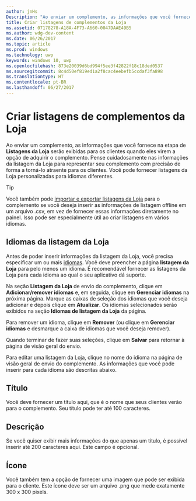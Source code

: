```yaml
---
author: jnHs
Description: "Ao enviar um complemento, as informações que você fornece na etapa de listagens da Loja serão exibidas para seus clientes."
title: Criar listagens de complementos da Loja
ms.assetid: 07178278-A18A-4F73-A660-0047DAAE49B5
ms.author: wdg-dev-content
ms.date: 06/26/2017
ms.topic: article
ms.prod: windows
ms.technology: uwp
keywords: windows 10, uwp
ms.openlocfilehash: 873e20039d6bd994f5ee3f42822f18c18ded0537
ms.sourcegitcommit: 8c4d50ef819ed1a2f8cac4eebefb5ccdaf3fa898
ms.translationtype: HT
ms.contentlocale: pt-BR
ms.lasthandoff: 06/27/2017
---
```

# <a name="create-add-on-store-listings"></a>Criar listagens de complementos da Loja


Ao enviar um complemento, as informações que você fornece na etapa de **Listagens da Loja** serão exibidas para os clientes quando eles virem a opção de adquirir o complemento. Pense cuidadosamente nas informações da listagem da Loja para representar seu complemento com precisão de forma a torná-lo atraente para os clientes. Você pode fornecer listagens da Loja personalizadas para idiomas diferentes.

> [!TIP]
> Você também pode [importar e exportar listagens da Loja](import-and-export-store-listings.md) para o complemento se você deseja inserir as informações de listagem offline em um arquivo .csv, em vez de fornecer essas informações diretamente no painel. Isso pode ser especialmente útil ao criar listagens em vários idiomas.


## <a name="store-listing-languages"></a>Idiomas da listagem da Loja

Antes de poder inserir informações da listagem da Loja, você precisa especificar um ou mais [idiomas](supported-languages.md). Você deve preencher a página **listagem da Loja** para pelo menos um idioma. É recomendável fornecer as listagens da Loja para cada idioma ao qual o seu aplicativo dá suporte.

Na seção **Listagem da Loja** de envio do complemento, clique em **Adicionar/remover idiomas** e, em seguida, clique em **Gerenciar idiomas** na próxima página. Marque as caixas de seleção dos idiomas que você deseja adicionar e depois clique em **Atualizar**. Os idiomas selecionados serão exibidos na seção **Idiomas de listagem da Loja** da página.

Para remover um idioma, clique em **Remover** (ou clique em **Gerenciar idiomas** e desmarque a caixa de idiomas que você deseja remover). 

Quando terminar de fazer suas seleções, clique em **Salvar** para retornar à página de visão geral do envio.

Para editar uma listagem da Loja, clique no nome do idioma na página de visão geral de envio do complemento. As informações que você pode inserir para cada idioma são descritas abaixo.

## <a name="title"></a>Título

Você deve fornecer um título aqui, que é o nome que seus clientes verão para o complemento. Seu título pode ter até 100 caracteres.

## <a name="description"></a>Descrição

Se você quiser exibir mais informações do que apenas um título, é possível inserir até 200 caracteres aqui. Este campo é opcional.

## <a name="icon"></a>Ícone

Você também tem a opção de fornecer uma imagem que pode ser exibida para o cliente. Este ícone deve ser um arquivo .png que mede exatamente 300 x 300 pixels.

 

 





